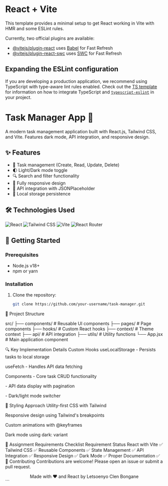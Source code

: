 # React + Vite

This template provides a minimal setup to get React working in Vite with HMR and some ESLint rules.

Currently, two official plugins are available:

- [@vitejs/plugin-react](https://github.com/vitejs/vite-plugin-react/blob/main/packages/plugin-react) uses [Babel](https://babeljs.io/) for Fast Refresh
- [@vitejs/plugin-react-swc](https://github.com/vitejs/vite-plugin-react/blob/main/packages/plugin-react-swc) uses [SWC](https://swc.rs/) for Fast Refresh

## Expanding the ESLint configuration

If you are developing a production application, we recommend using TypeScript with type-aware lint rules enabled. Check out the [TS template](https://github.com/vitejs/vite/tree/main/packages/create-vite/template-react-ts) for information on how to integrate TypeScript and [`typescript-eslint`](https://typescript-eslint.io) in your project.

# Task Manager App 🚀

A modern task management application built with React.js, Tailwind CSS, and Vite. Features dark mode, API integration, and responsive design.

## ✨ Features

- 📝 Task management (Create, Read, Update, Delete)
- 🌓 Light/Dark mode toggle
- 🔍 Search and filter functionality
- 📱 Fully responsive design
- 🔄 API integration with JSONPlaceholder
- 💾 Local storage persistence

## 🛠 Technologies Used

![React](https://img.shields.io/badge/React-20232A?style=for-the-badge&logo=react&logoColor=61DAFB)
![Tailwind CSS](https://img.shields.io/badge/Tailwind_CSS-38B2AC?style=for-the-badge&logo=tailwind-css&logoColor=white)
![Vite](https://img.shields.io/badge/Vite-B73BFE?style=for-the-badge&logo=vite&logoColor=FFD62E)
![React Router](https://img.shields.io/badge/React_Router-CA4245?style=for-the-badge&logo=react-router&logoColor=white)

## 🚀 Getting Started

### Prerequisites
- Node.js v18+
- npm or yarn

### Installation
1. Clone the repository:
   ```bash
   git clone https://github.com/your-username/task-manager.git

📂 Project Structure

src/
├── components/       # Reusable UI components
├── pages/           # Page components
├── hooks/           # Custom React hooks
├── context/         # Theme context
├── api/             # API integration
├── utils/           # Utility functions
└── App.jsx          # Main application component

🔍 Key Implementation Details
Custom Hooks
useLocalStorage - Persists tasks to local storage

useFetch - Handles API data fetching

Components
<TaskManager> - Core task CRUD functionality

<PostsPage> - API data display with pagination

<ThemeToggle> - Dark/light mode switcher

🎨 Styling Approach
Utility-first CSS with Tailwind

Responsive design using Tailwind's breakpoints

Custom animations with @keyframes

Dark mode using dark: variant


📝 Assignment Requirements Checklist
Requirement	Status
React with Vite	✅
Tailwind CSS	✅
Reusable Components	✅
State Management	✅
API Integration	✅
Responsive Design	✅
Dark Mode	✅
Proper Documentation	✅
🤝 Contributing
Contributions are welcome! Please open an issue or submit a pull request.


<div align="center"> Made with ❤️ and React by Letsoenyo Clen Bongane </div> ```


